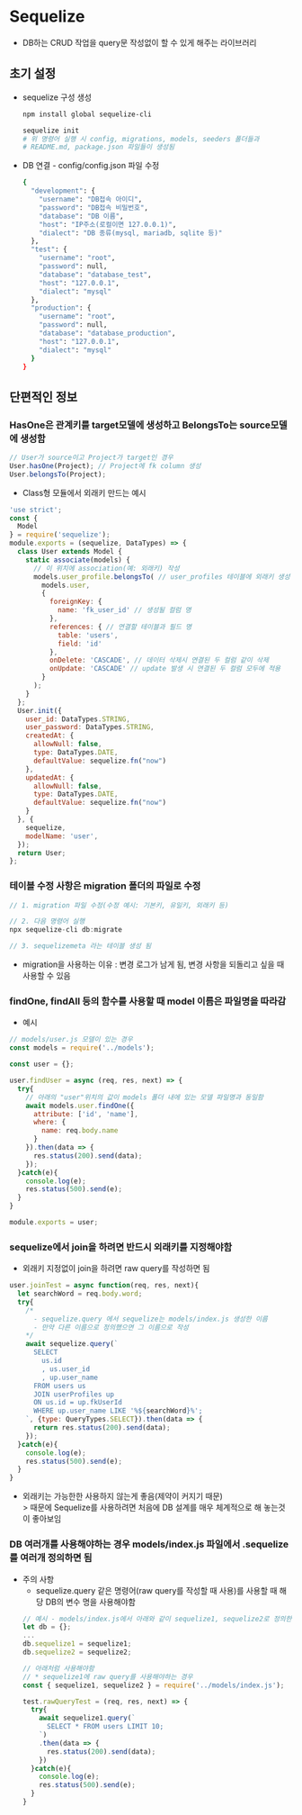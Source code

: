 # Sequelize
* DB하는 CRUD 작업을 query문 작성없이 할 수 있게 해주는 라이브러리

## 초기 설정
* sequelize 구성 생성
  ```bash
  npm install global sequelize-cli
  
  sequelize init
  # 위 명령어 실행 시 config, migrations, models, seeders 폴더들과 
  # README.md, package.json 파일들이 생성됨
  ```
* DB 연결 - config/config.json 파일 수정
  ```bash
  {
    "development": {
      "username": "DB접속 아이디",
      "password": "DB접속 비밀번호",
      "database": "DB 이름",
      "host": "IP주소(로컬이면 127.0.0.1)",
      "dialect": "DB 종류(mysql, mariadb, sqlite 등)"
    },
    "test": {
      "username": "root",
      "password": null,
      "database": "database_test",
      "host": "127.0.0.1",
      "dialect": "mysql"
    },
    "production": {
      "username": "root",
      "password": null,
      "database": "database_production",
      "host": "127.0.0.1",
      "dialect": "mysql"
    }
  }
  ```

## 단편적인 정보

### HasOne은 관계키를 target모델에 생성하고 BelongsTo는 source모델에 생성함
```javascript
// User가 source이고 Project가 target인 경우
User.hasOne(Project); // Project에 fk column 생성
User.belongsTo(Project);
```
* Class형 모듈에서 외래키 만드는 예시
```javascript
'use strict';
const {
  Model
} = require('sequelize');
module.exports = (sequelize, DataTypes) => {
  class User extends Model {
    static associate(models) {
      // 이 위치에 association(예: 외래키) 작성
      models.user_profile.belongsTo( // user_profiles 테이블에 외래키 생성
        models.user,
        {
          foreignKey: {
            name: 'fk_user_id' // 생성될 컬럼 명
          },
          references: { // 연결할 테이블과 필드 명
            table: 'users',
            field: 'id'
          },
          onDelete: 'CASCADE', // 데이터 삭제시 연결된 두 컬럼 같이 삭제
          onUpdate: 'CASCADE' // update 발생 시 연결된 두 컬럼 모두에 적용
        }
      );
    }
  };
  User.init({
    user_id: DataTypes.STRING,
    user_password: DataTypes.STRING,
    createdAt: {
      allowNull: false,
      type: DataTypes.DATE,
      defaultValue: sequelize.fn("now")
    },
    updatedAt: {
      allowNull: false,
      type: DataTypes.DATE,
      defaultValue: sequelize.fn("now")
    }
  }, {
    sequelize,
    modelName: 'user',
  });
  return User;
};
```

### 테이블 수정 사항은 migration 폴더의 파일로 수정
```javascript
// 1. migration 파일 수정(수정 예시: 기본키, 유일키, 외래키 등)

// 2. 다음 명령어 실행
npx sequelize-cli db:migrate

// 3. sequelizemeta 라는 테이블 생성 됨
```
* migration을 사용하는 이유 : 변경 로그가 남게 됨, 변경 사항을 되돌리고 싶을 때 사용할 수 있음

### findOne, findAll 등의 함수를 사용할 때 model 이름은 파일명을 따라감
* 예시
```javascript
// models/user.js 모델이 있는 경우
const models = require('../models');

const user = {};

user.findUser = async (req, res, next) => {
  try{
    // 아래의 "user"위치의 값이 models 폴더 내에 있는 모델 파일명과 동일함
    await models.user.findOne({
      attribute: ['id', 'name'],
      where: {
        name: req.body.name
      }
    }).then(data => {
      res.status(200).send(data);
    });
  }catch(e){
    console.log(e);
    res.status(500).send(e);
  }
}

module.exports = user;
```

### sequelize에서 join을 하려면 반드시 외래키를 지정해야함
* 외래키 지정없이 join을 하려면 raw query를 작성하면 됨
```javascript
user.joinTest = async function(req, res, next){
  let searchWord = req.body.word;
  try{
    /*
      - sequelize.query 에서 sequelize는 models/index.js 생성한 이름
      - 만약 다른 이름으로 정의했으면 그 이름으로 작성
    */
    await sequelize.query(`
      SELECT 
        us.id
        , us.user_id
        , up.user_name
      FROM users us
      JOIN userProfiles up
      ON us.id = up.fkUserId
      WHERE up.user_name LIKE '%${searchWord}%';
    `, {type: QueryTypes.SELECT}).then(data => {
      return res.status(200).send(data);
    });
  }catch(e){
    console.log(e);
    res.status(500).send(e);
  }
}
```
* 외래키는 가능한한 사용하지 않는게 좋음(제약이 커지기 때문)
<br>> 때문에 Sequelize를 사용하려면 처음에 DB 설계를 매우 체계적으로 해 놓는것이 좋아보임

### DB 여러개를 사용해야하는 경우 models/index.js 파일에서 .sequelize를 여러개 정의하면 됨
* 주의 사항
  * sequelize.query 같은 명령어(raw query를 작성할 때 사용)를 사용할 때 해당 DB의 변수 명을 사용해야함
  ```javascript
  // 예시 - models/index.js에서 아래와 같이 sequelize1, sequelize2로 정의한 경우
  let db = {};
  ...
  db.sequelize1 = sequelize1;
  db.sequelize2 = sequelize2;
  
  // 아래처럼 사용해야함
  // * sequelize1에 raw query를 사용해야하는 경우
  const { sequelize1, sequelize2 } = require('../models/index.js');

  test.rawQueryTest = (req, res, next) => {
    try{
      await sequelize1.query(`
        SELECT * FROM users LIMIT 10;
      `)
      .then(data => {
        res.status(200).send(data);
      })
    }catch(e){
      console.log(e);
      res.status(500).send(e);
    }
  }
  ```